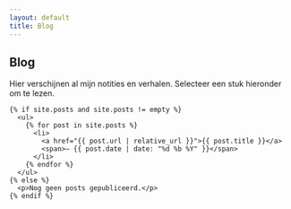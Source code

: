```yaml
---
layout: default
title: Blog
---
```


<section class="shell">
  <div class="card primary-card">
    <h1>Blog</h1>
    <p>Hier verschijnen al mijn notities en verhalen. Selecteer een stuk hieronder om te lezen.</p>

    {% if site.posts and site.posts != empty %}
      <ul>
        {% for post in site.posts %}
          <li>
            <a href="{{ post.url | relative_url }}">{{ post.title }}</a>
            <span>— {{ post.date | date: "%d %b %Y" }}</span>
          </li>
        {% endfor %}
      </ul>
    {% else %}
      <p>Nog geen posts gepubliceerd.</p>
    {% endif %}
  </div>
</section>
